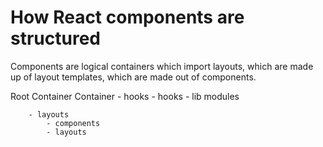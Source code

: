# How React components are structured

Components are logical containers which import layouts, which are made up of
layout templates, which are made out of components.

Root Container
	Container
		- hooks
			- hooks
			- lib modules

		- layouts
			- components
			- layouts
